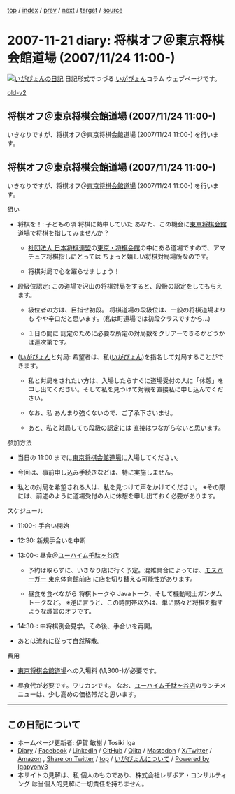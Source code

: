 [top](../index.html) 
 / [index](index.html) 
 / [prev](ig071117.html) 
 / [next](ig071123.html) 
 / [target](https://www.igapyon.jp/igapyon/diary/2007/ig071121.html) 
 / [source](https://github.com/igapyon/diary/blob/master/2007/ig071121.src.md) 

2007-11-21 diary: 将棋オフ＠東京将棋会館道場 (2007/11/24 11:00-)
=====================================================================================================
[![いがぴょんの日記](https://www.igapyon.jp/igapyon/diary/images/iga202308_64.jpg "いがぴょん")](https://www.igapyon.jp/igapyon/diary/memo/memoigapyon.html) 日記形式でつづる [いがぴょん](https://www.igapyon.jp/igapyon/diary/memo/memoigapyon.html)コラム ウェブページです。

[old-v2](ig071121-orig.html)

## 将棋オフ＠東京将棋会館道場 (2007/11/24 11:00-)

いきなりですが、将棋オフ＠東京将棋会館道場 (2007/11/24 11:00-) を行います。


## 将棋オフ＠東京将棋会館道場 (2007/11/24 11:00-)

いきなりですが、将棋オフ＠[東京将棋会館道場](http://www.shogi.or.jp/~doujou/) (2007/11/24 11:00-) を行います。

狙い

* 将棋を！: 子どもの頃 将棋に熱中していた あなた、この機会に[東京将棋会館道場](http://www.shogi.or.jp/~doujou/)で将棋を指してみませんか？
  
  * [社団法人 日本将棋連盟](http://www.shogi.or.jp/)の[東京・将棋会館](http://www.shogi.or.jp/kaikan/index.html)の中にある道場ですので、アマチュア将棋指しにとっては ちょっと嬉しい将棋対局場所なのです。
    
  * 将棋対局で心を躍らせましょう！
  

  
* 段級位認定: この道場で沢山の将棋対局をすると、段級の認定をしてもらえます。
  
  * 級位者の方は、目指せ初段。
    将棋道場の段級位は、一般の将棋道場よりも やや辛口だと思います。(私は町道場では初段クラスですから…)
    
  * １日の間に 認定のために必要な所定の対局数をクリアーできるかどうかは運次第です。
  

  
* ([いがぴょん](https://www.igapyon.jp/igapyon/diary/memo/memoigapyon.html)と対局: 希望者は、私([いがぴょん](https://www.igapyon.jp/igapyon/diary/memo/memoigapyon.html))を指名して対局することができます。
  
  * 私と対局をされたい方は、入場したらすぐに道場受付の人に「休憩」を申し出てください。そして私を見つけて対戦を直接私に申し込んでください。
    
  * なお、私 あんまり強くないので、ご了承下さいませ。
    
  * あと、私と対局しても段級の認定には 直接はつながらないと思います。
  

参加方法

* 当日の 11:00 までに[東京将棋会館道場](http://www.shogi.or.jp/~doujou/)に入場してください。
  
* 今回は、事前申し込み手続きなどは、特に実施しません。
  
* 私との対局を希望される人は、私を見つけて声をかけてください。
  ※その際には、前述のように道場受付の人に休憩を申し出ておく必要があります。

スケジュール

* 11:00-: 手合い開始
  
* 12:30: 新規手合いを中断
  
* 13:00-: 昼食＠[ユーハイム千駄ヶ谷店](http://www.netstreet.jp/common/position_4606.html)
  
  * 予約は取らずに、いきなり店に行く予定。混雑具合によっては、[モスバーガー 東京体育館前店](http://gourmet.yahoo.co.jp/0007167876/0002905751/coupon/) に店を切り替える可能性があります。
    
  * 昼食を食べながら 将棋トークや Javaトーク、そして機動戦士ガンダムトークなど。
    ※逆に言うと、この時間帯以外は、単に黙々と将棋を指すような趣旨のオフです。
  

  
* 14:30-: 中将棋例会見学。その後、手合いを再開。
  
* あとは流れに従って自然解散。

費用

* [東京将棋会館道場](http://www.shogi.or.jp/~doujou/)への入場料 (\1,300-)が必要です。
  
* 昼食代が必要です。ワリカンです。
  なお、[ユーハイム千駄ヶ谷店](http://www.netstreet.jp/common/position_4606.html)のランチメニューは、少し高めの価格帯だと思います。


----------------------------------------------------------------------------------------------------

## この日記について

* ホームページ更新者: 伊賀 敏樹 / Tosiki Iga
* [Diary](https://www.igapyon.jp/igapyon/diary/) / [Facebook](https://www.facebook.com/igapyon) / [LinkedIn](https://www.linkedin.com/in/toshikiiga) / [GitHub](https://github.com/igapyon) / [Qiita](https://qiita.com/igapyon) / [Mastodon](https://social.vivaldi.net/@igapyon) / [X/Twitter](https://twitter.com/ToshikiIga) / [Amazon](https://www.amazon.co.jp/%E4%BC%8A%E8%B3%80-%E6%95%8F%E6%A8%B9/e/B004LTQWCQ) ,
[Share on Twitter](https://twitter.com/intent/tweet?hashtags=igapyon%2Cdiary%2C%E3%81%84%E3%81%8C%E3%81%B4%E3%82%87%E3%82%93&text=%E5%B0%86%E6%A3%8B%E3%82%AA%E3%83%95%EF%BC%A0%E6%9D%B1%E4%BA%AC%E5%B0%86%E6%A3%8B%E4%BC%9A%E9%A4%A8%E9%81%93%E5%A0%B4+%282007%2F11%2F24+11%3A00-%29&url=https%3A%2F%2Fwww.igapyon.jp%2Figapyon%2Fdiary%2F2007%2Fig071121.html) / [top](../index.html) / [いがぴょんについて](https://www.igapyon.jp/igapyon/diary/memo/memoigapyon.html) / [Powered by Igapyonv3](https://github.com/igapyon/igapyonv3)
* 本サイトの見解は、私 個人のものであり、株式会社レザボア・コンサルティング は当個人的見解に一切責任を持ちません。 
